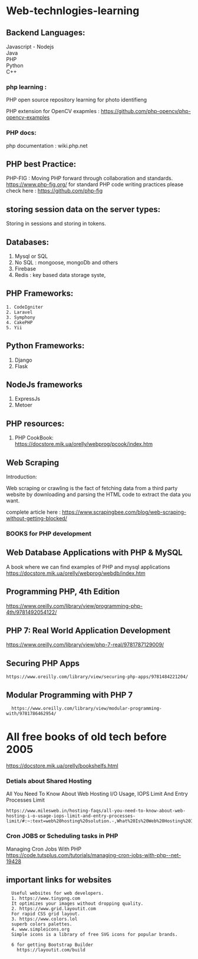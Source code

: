 # Web-technlogies-learning

## Backend Languages: 
Javascript - Nodejs <br>
Java<br>
PHP<br>
Python<br>
C++ <br>

### php learning : 


PHP open source repository learning for photo identifieng 

PHP extension for OpenCV
exapmles : https://github.com/php-opencv/php-opencv-examples


### PHP docs:
 php documentation : wiki.php.net

## PHP best Practice: 
  
  PHP-FIG : Moving PHP forward through collaboration and standards.
  https://www.php-fig.org/
  for standard PHP code writing practices please check here : https://github.com/php-fig
## storing session data on the server types: 
  Storing in sessions and storing in tokens.
  
  
  ## Databases: 
  
 1. Mysql or SQL
 2. No SQL : mongoose, mongoDb and others
 3. Firebase 
 4. Redis : key based data storage syste, 
 
 
 ## PHP Frameworks:
    1. CodeIgniter
    2. Laravel 
    3. Symphony
    4. CakePHP
    5. Yii
    
 ## Python Frameworks: 
   1. Django
   2. Flask
 
 ## NodeJs frameworks
   1. ExpressJs
   2. Metoer 
    
## PHP resources: 
  1. PHP CookBook: https://docstore.mik.ua/orelly/webprog/pcook/index.htm


## Web Scraping 
  Introduction: 

  Web scraping or crawling is the fact of fetching data from a third party website by downloading and parsing the HTML code to extract the data you want.

  complete article here : https://www.scrapingbee.com/blog/web-scraping-without-getting-blocked/

### BOOKS for PHP development

## Web Database Applications with PHP & MySQL 
  A book where we can find examples of PHP and mysql applications 
  https://docstore.mik.ua/orelly/webprog/webdb/index.htm
  

## Programming PHP, 4th Edition

  https://www.oreilly.com/library/view/programming-php-4th/9781492054122/

## PHP 7: Real World Application Development
  https://www.oreilly.com/library/view/php-7-real/9781787129009/


## Securing PHP Apps
    https://www.oreilly.com/library/view/securing-php-apps/9781484221204/

## Modular Programming with PHP 7
      https://www.oreilly.com/library/view/modular-programming-with/9781786462954/

# All free books of old tech before 2005
  https://docstore.mik.ua/orelly/bookshelfs.html

  ### Detials about Shared Hosting 
  All You Need To Know About Web Hosting I/O Usage, IOPS Limit And Entry Processes Limit


    https://www.milesweb.in/hosting-faqs/all-you-need-to-know-about-web-hosting-i-o-usage-iops-limit-and-entry-processes-limit/#:~:text=web%20hosting%20solution.-,What%20Is%20Web%20Hosting%20I%2FO%20Usage%3F,second%20on%20your%20hosting%20server.


### Cron JOBS or Scheduling tasks in PHP
  Managing Cron Jobs With PHP
  https://code.tutsplus.com/tutorials/managing-cron-jobs-with-php--net-19428


  ## important links for websites 
      Useful websites for web developers. 
      1. https://www.tinypng.com 
      It optimizes your images without dropping quality. 
      2. https://www.grid.layoutit.com 
      For rapid CSS grid layout. 
      3. https://www.colors.lol 
      superb colors palettes. 
      4. www.simpleicons.org 
      Simple icons is a library of free SVG icons for popular brands.

      6 for getting Bootstrap Builder 
        https://layoutit.com/build

